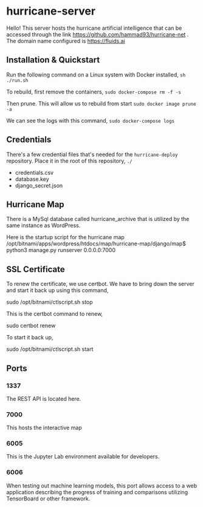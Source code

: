 # hurricane-server
Hello! This server hosts the hurricane artificial intelligence that can be accessed through the
link https://github.com/hammad93/hurricane-net . The domain name configured is https://fluids.ai

## Installation & Quickstart

Run the following command on a Linux system with Docker installed,
`sh ./run.sh`

To rebuild, first remove the containers,
`sudo docker-compose rm -f -s`

Then prune. This will allow us to rebuild from start
`sudo docker image prune -a`

We can see the logs with this command,
`sudo docker-compose logs`

## Credentials

There's a few credential files that's needed for the `hurricane-deploy` repository. Place it in the root of this repository, `./`

 - credentials.csv
 - database.key
 - django_secret.json

Hurricane Map
-------------
There is a MySql database called hurricane_archive that is utilized by the same instance 
as WordPress.

Here is the startup script for the hurricane map
/opt/bitnami/apps/wordpress/htdocs/map/hurricane-map/django/map$ python3 manage.py runserver 0.0.0.0:7000

SSL Certificate
---------------
To renew the certificate, we use certbot. We have to bring down the server and start
it back up using this command,

sudo /opt/bitnami/ctlscript.sh stop

This is the certbot command to renew,

sudo certbot renew

To start it back up,

sudo /opt/bitnami/ctlscript.sh start
## Ports

### 1337
The REST API is located here.

### 7000
This hosts the interactive map

### 6005
This is the Jupyter Lab environment available for developers.

### 6006
When testing out machine learning models, this port allows access to a web application describing the progress of training and comparisons utilizing TensorBoard or other framework.
